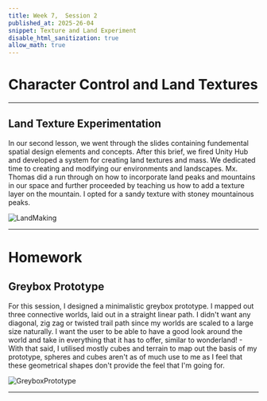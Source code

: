 ```yaml
---
title: Week 7,  Session 2
published_at: 2025-26-04
snippet: Texture and Land Experiment
disable_html_sanitization: true
allow_math: true
---
```


# Character Control and Land Textures

---

## Land Texture Experimentation

In our second lesson, we went through the slides containing fundemental spatial design elements and concepts. After this brief, we fired Unity Hub and developed a system for creating land textures and mass. We dedicated time to creating and modifying our environments and landscapes. Mx. Thomas did a run through on how to incorporate land peaks and mountains in our space and further proceeded by teaching us how to add a texture layer on the mountain. I opted for a sandy texture with stoney mountainous peaks. 

![LandMaking](/w01s1/land%20making.png)


--- 

# Homework


## Greybox Prototype 

For this session, I designed a minimalistic greybox prototype. I mapped out three connective worlds, laid out in a straight linear path. I didn't want any diagonal, zig zag or twisted trail path since my worlds are scaled to a large size naturally. I want the user to be able to have a good look around the world and take in everything that it has to offer, similar to wonderland! - With that said, I utilised mostly cubes and terrain to map out the basis of my prototype, spheres and cubes aren't as of much use to me as I feel that these geometrical shapes don't provide the feel that I'm going for. 


![GreyboxPrototype](/w01s1/Greybox%20Prototype.png)

---